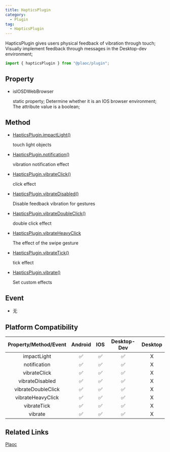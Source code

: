 ```yaml
---
title: HapticsPlugin
category:
  - Plugin
tag:
  - HapticsPlugin
---
```


HapticsPlugin gives users physical feedback of vibration through touch;
Visually implement feedback through messages in the Desktop-dev environment;

```js
import { hapticsPlugin } from "@plaoc/plugin";
```

## Property

  - isIOSDWebBrowser

    static property;
    Determine whether it is an IOS browser environment;
    The attribute value is a boolean;


## Method

  - [HapticsPlugin.impactLight()](./impact-light.md)

    touch light objects
  
  - [HapticsPlugin.notification()](./notification.md)

    vibration notification effect
  
  - [HapticsPlugin.vibrateClick()](./vibrate-click.md)

    click effect
  
  - [HapticsPlugin.vibrateDisabled()](./vibrate-disbled.md)

    Disable feedback vibration for gestures
  
  - [HapticsPlugin.vibrateDoubleClick()](./vibrate-double-click.md)

    double click effect

  - [HapticsPlugin.vibrateHeavyClick](./vibrate-heavy-click.md)

    The effect of the swipe gesture
  
  - [HapticsPlugin.vibrateTick()](./vibrate-tick.md)

    tick effect
  
  - [HapticsPlugin.vibrate()](./vibrate.md)

    Set custom effects

## Event

  - 无

## Platform Compatibility

| Property/Method/Event      | Android | IOS | Desktop-Dev | Desktop |
|:--------------------------:|:-------:|:---:|:-----------:|:-------:|
| impactLight                | ✅      | ✅  | ✅          | X       |
| notification               | ✅      | ✅  | ✅          | X       |
| vibrateClick               | ✅      | ✅  | ✅          | X       |
| vibrateDisabled            | ✅      | ✅  | ✅          | X       |
| vibrateDoubleClick         | ✅      | ✅  | ✅          | X       |
| vibrateHeavyClick          | ✅      | ✅  | ✅          | X       |
| vibrateTick                | ✅      | ✅  | ✅          | X       |
| vibrate                    | ✅      | ✅  | ✅          | X       |

## Related Links

[Plaoc](../index.md)


